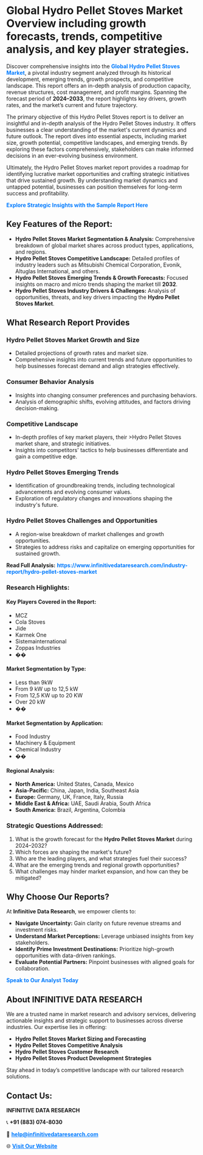 <h1>Global Hydro Pellet Stoves Market Overview including growth forecasts, trends, competitive analysis, and key player strategies.</h1>
<p>
Discover comprehensive insights into the 
<a href="https://www.infinitivedataresearch.com/industry-report/hydro-pellet-stoves-market" rel="dofollow" style="color: #007BFF; text-decoration: none;"><strong>Global Hydro Pellet Stoves Market</strong></a>, a pivotal industry segment analyzed through its historical development, emerging trends, growth prospects, and competitive landscape. This report offers an in-depth analysis of production capacity, revenue structures, cost management, and profit margins. Spanning the forecast period of <strong>2024–2033</strong>, the report highlights key drivers, growth rates, and the market’s current and future trajectory.
</p>
<p>
The primary objective of this Hydro Pellet Stoves report is to deliver an insightful and in-depth analysis of the Hydro Pellet Stoves industry. It offers businesses a clear understanding of the market's current dynamics and future outlook. The report dives into essential aspects, including market size, growth potential, competitive landscapes, and emerging trends. By exploring these factors comprehensively, stakeholders can make informed decisions in an ever-evolving business environment.
</p>
<p>
Ultimately, the Hydro Pellet Stoves market report provides a roadmap for identifying lucrative market opportunities and crafting strategic initiatives that drive sustained growth. By understanding market dynamics and untapped potential, businesses can position themselves for long-term success and profitability.
</p>
<p>
<a href="https://www.infinitivedataresearch.com/request-sample/reportId=108066" style="color: #007BFF; text-decoration: none;"><strong>Explore Strategic Insights with the Sample Report Here</strong></a>
</p>

<h2>Key Features of the Report:</h2>
<ul>
<li><strong>Hydro Pellet Stoves Market Segmentation & Analysis:</strong> Comprehensive breakdown of global market shares across product types, applications, and regions.</li>
<li><strong>Hydro Pellet Stoves Competitive Landscape:</strong> Detailed profiles of industry leaders such as Mitsubishi Chemical Corporation, Evonik, Altuglas International, and others.</li>
<li><strong>Hydro Pellet Stoves Emerging Trends & Growth Forecasts:</strong> Focused insights on macro and micro trends shaping the market till <strong>2032</strong>.</li>
<li><strong>Hydro Pellet Stoves Industry Drivers & Challenges:</strong> Analysis of opportunities, threats, and key drivers impacting the <strong>Hydro Pellet Stoves Market</strong>.</li>
</ul>

<h2>What Research Report Provides</h2>
<h3>Hydro Pellet Stoves Market Growth and Size</h3>
<ul>
<li>Detailed projections of growth rates and market size.</li>
<li>Comprehensive insights into current trends and future opportunities to help businesses forecast demand and align strategies effectively.</li>
</ul>

<h3>Consumer Behavior Analysis</h3>
<ul>
<li>Insights into changing consumer preferences and purchasing behaviors.</li>
<li>Analysis of demographic shifts, evolving attitudes, and factors driving decision-making.</li>
</ul>

<h3>Competitive Landscape</h3>
<ul>
<li>In-depth profiles of key market players, their >Hydro Pellet Stoves market share, and strategic initiatives.</li>
<li>Insights into competitors' tactics to help businesses differentiate and gain a competitive edge.</li>
</ul>

<h3>Hydro Pellet Stoves Emerging Trends</h3>
<ul>
<li>Identification of groundbreaking trends, including technological advancements and evolving consumer values.</li>
<li>Exploration of regulatory changes and innovations shaping the industry's future.</li>
</ul>

<h3>Hydro Pellet Stoves Challenges and Opportunities</h3>
<ul>
<li>A region-wise breakdown of market challenges and growth opportunities.</li>
<li>Strategies to address risks and capitalize on emerging opportunities for sustained growth.</li>
</ul>
<p><strong>Read Full Analysis:</strong> <a href="https://www.infinitivedataresearch.com/industry-report/hydro-pellet-stoves-market" rel="dofollow" style="color: #007BFF; text-decoration: none;"><strong>https://www.infinitivedataresearch.com/industry-report/hydro-pellet-stoves-market</strong></a></p>
<h3>Research Highlights:</h3>
<h4>Key Players Covered in the Report:</h4>
<ul><li>MCZ</li><li>Cola Stoves</li><li>Jide</li><li>Karmek One</li><li>Sistemainternational</li><li>Zoppas Industries</li><li>��</li></ul>
<h4>Market Segmentation by Type:</h4>
<ul><li>Less than 9kW</li><li>From 9 kW up to 12,5 kW</li><li>From 12,5 KW up to 20 KW</li><li>Over 20 kW</li><li>��</li></ul>
<h4>Market Segmentation by Application:</h4>
<ul><li>Food Industry</li><li>Machinery &amp; Equipment</li><li>Chemical Industry</li><li>��</li></ul>

<h4>Regional Analysis:</h4>
<ul>
<li><strong>North America:</strong> United States, Canada, Mexico</li>
<li><strong>Asia-Pacific:</strong> China, Japan, India, Southeast Asia</li>
<li><strong>Europe:</strong> Germany, UK, France, Italy, Russia</li>
<li><strong>Middle East & Africa:</strong> UAE, Saudi Arabia, South Africa</li>
<li><strong>South America:</strong> Brazil, Argentina, Colombia</li>
</ul>

<h3>Strategic Questions Addressed:</h3>
<ol>
<li>What is the growth forecast for the <strong>Hydro Pellet Stoves Market</strong> during 2024–2032?</li>
<li>Which forces are shaping the market's future?</li>
<li>Who are the leading players, and what strategies fuel their success?</li>
<li>What are the emerging trends and regional growth opportunities?</li>
<li>What challenges may hinder market expansion, and how can they be mitigated?</li>
</ol>

<h2>Why Choose Our Reports?</h2>
<p>At <strong>Infinitive Data Research</strong>, we empower clients to:</p>
<ul>
<li><strong>Navigate Uncertainty:</strong> Gain clarity on future revenue streams and investment risks.</li>
<li><strong>Understand Market Perceptions:</strong> Leverage unbiased insights from key stakeholders.</li>
<li><strong>Identify Prime Investment Destinations:</strong> Prioritize high-growth opportunities with data-driven rankings.</li>
<li><strong>Evaluate Potential Partners:</strong> Pinpoint businesses with aligned goals for collaboration.</li>
</ul>
<p><a href="https://www.infinitivedataresearch.com/industry-report/hydro-pellet-stoves-market" rel="dofollow" style="color: #007BFF; text-decoration: none;"><strong>Speak to Our Analyst Today</strong></a></p>

<h2>About INFINITIVE DATA RESEARCH</h2>
<p>We are a trusted name in market research and advisory services, delivering actionable insights and strategic support to businesses across diverse industries. Our expertise lies in offering:</p>
<ul>
<li><strong>Hydro Pellet Stoves Market Sizing and Forecasting</strong></li>
<li><strong>Hydro Pellet Stoves Competitive Analysis</strong></li>
<li><strong>Hydro Pellet Stoves Customer Research</strong></li>
<li><strong>Hydro Pellet Stoves Product Development Strategies</strong></li>
</ul>
<p>Stay ahead in today’s competitive landscape with our tailored research solutions.</p>

<h2>Contact Us:</h2>
<p><strong>INFINITIVE DATA RESEARCH</strong></p>
<p>📞 <strong>+91 (883) 074-8030</strong></p>
<p>📧 <strong><a href="mailto:help@infinitivedataresearch.com" style="color: #007BFF;">help@infinitivedataresearch.com</a></strong></p>
<p>🌐 <strong><a href="https://www.infinitivedataresearch.com" rel="dofollow" style="color: #007BFF;">Visit Our Website</a></strong></p>